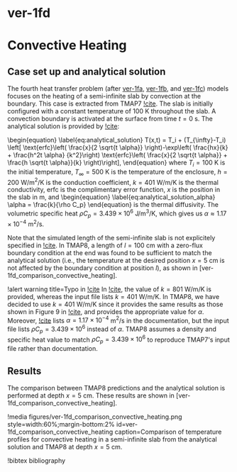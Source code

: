 # ver-1fd

# Convective Heating

## Case set up and analytical solution

The fourth heat transfer problem (after [ver-1fa](ver-1fa.md), [ver-1fb](ver-1fb.md), and [ver-1fc](ver-1fc.md)) models focuses on the heating of a semi-infinite slab by convection at the boundary. This case is extracted from TMAP7 [!cite](ambrosek2008verification).
The slab is initially configured with a constant temperature of 100 K throughout the slab. A convection boundary is activated at the surface from time $t = 0$ s. The analytical solution is provided by [!cite](Incropera2002):

\begin{equation} \label{eq:analytical_solution}
T(x,t) = T_i + (T_{\infty}-T_i) \left[ \text{erfc}\left( \frac{x}{2 \sqrt{t \alpha}} \right)-\exp\left( \frac{hx}{k} + \frac{h^2t \alpha} {k^2}\right) \text{erfc}\left( \frac{x}{2 \sqrt{t \alpha}} + \frac{h \sqrt{t \alpha}}{k} \right)\right],
\end{equation}
where $T_i = 100$ K is the initial temperature, $T_{\infty} = 500$ K is the temperature of the enclosure, $h = 200$ W/m$^2$/K is the conduction coefficient, $k = 401$ W/m/K is the thermal conductivity, $\text{erfc}$ is the complimentary error function, $x$ is the position in the slab in m, and
\begin{equation} \label{eq:analytical_solution_alpha}
\alpha = \frac{k}{\rho C_p}
\end{equation}
is the thermal diffusivity.  The volumetric specific heat $\rho C_p = 3.439 \times 10^6$ J/m$^3$/K, which gives us $\alpha \approx 1.17 \times 10^{-4}$ m$^2$/s.

Note that the simulated length of the semi-infinite slab is not explicitely specified in [!cite](ambrosek2008verification). In TMAP8, a length of $l=100$ cm with a zero-flux boundary condition at the end was found to be sufficient to match the analytical solution (i.e., the temperature at the desired position $x = 5$ cm is not affected by the boundary condition at position $l$), as shown in [ver-1fd_comparison_convective_heating].

!alert warning title=Typo in [!cite](ambrosek2008verification)
In [!cite](ambrosek2008verification), the value of $k = 801$ W/m/K is provided, whereas the input file lists $k = 401$ W/m/K. In TMAP8, we have decided to use $k = 401$ W/m/K since it provides the same results as those shown in Figure 9 in [!cite](ambrosek2008verification), and provides the appropriate value for $\alpha$. Moreover, [!cite](ambrosek2008verification) lists $\alpha = 1.17 \times 10^{-4}$ m$^2$/s in the documentation, but the input file lists $\rho C_p = 3.439 \times 10^6$ instead of $\alpha$. TMAP8 assumes a density and specific heat value to match $\rho C_p = 3.439 \times 10^6$ to reproduce TMAP7's input file rather than documentation.

## Results

The comparison between TMAP8 predictions and the analytical solution is performed at depth $x = 5$ cm.
These results are shown in [ver-1fd_comparison_convective_heating].

!media figures/ver-1fd_comparison_convective_heating.png
    style=width:60%;margin-bottom:2%
    id=ver-1fd_comparison_convective_heating
    caption=Comparison of temperature profiles for convective heating in a semi-infinite slab from the analytical solution and TMAP8 at depth $x = 5$ cm.

!bibtex bibliography
